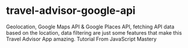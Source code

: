 # travel-advisor-google-api
Geolocation, Google Maps API &amp; Google Places API, fetching API data based on the location, data filtering are just some features that make this Travel Advisor App amazing. Tutorial From JavaScript Mastery
